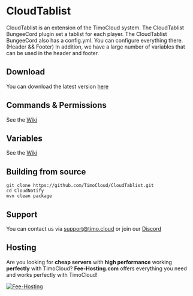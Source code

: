 # CloudTablist
CloudTablist is an extension of the TimoCloud system. The CloudTablist BungeeCord plugin set a tablist for each player.
The CloudTablist BungeeCord also has a config.yml. You can configure everything there. (Header && Footer)
In addition, we have a large number of variables that can be used in the header and footer.

 ## Download
 You can download the latest version [here](https://jenkins.craftmal.de/job/CloudTablist/lastSuccessfulBuild/artifact/target/CloudTablist.jar)

 ## Commands & Permissions
 See the [Wiki](https://github.com/TimoCloud/CloudTablist/wiki/Commands-&-Permissions)

 ## Variables
 See the [Wiki](https://github.com/TimoCloud/CloudTablist/wiki/Variables)

 ## Building from source
 ```
 git clone https://github.com/TimoCloud/CloudTablist.git
 cd CloudNotify
 mvn clean package
 ```

 ## Support
 You can contact us via [support@timo.cloud](mailto:support@timo.cloud) or join our [Discord](https://discord.gg/RTNn4SE)

 ## Hosting
Are you looking for **cheap servers** with **high performance** working **perfectly** with TimoCloud? **Fee-Hosting.com** offers everything you need and works perfectly with TimoCloud!

 [![Fee-Hosting](https://fee-hosting.com/includes/asset/img/logo/logo.png)](https://fee-hosting.com/virtual-server/)
